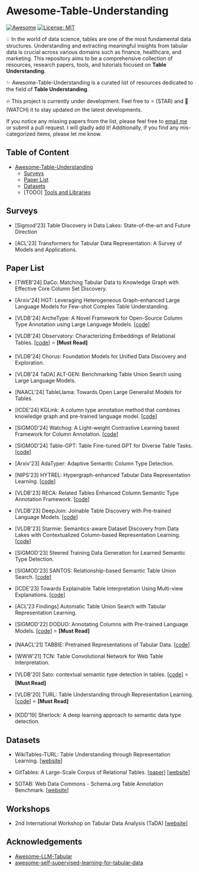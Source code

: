 # Awesome-Table-Understanding
[![Awesome](https://awesome.re/badge.svg)](https://github.com/TommyDzh/Awesome-Table-Understanding)
[![License: MIT](https://img.shields.io/badge/License-MIT-green.svg)](https://opensource.org/licenses/MIT)

:bulb: In the world of data science, tables are one of the most fundamental data structures. Understanding and extracting meaningful insights from tabular data is crucial across various domains such as finance, healthcare, and marketing. This repository aims to be a comprehensive collection of resources, research papers, tools, and tutorials focused on **Table Understanding**.

:sparkles: Awesome-Table-Understanding is a curated list of resources dedicated to the field of **Table Understanding**.

:fire: This project is currently under development. Feel free to :star: (STAR) and :telescope: (WATCH) it to stay updated on the latest developments.

If you notice any missing papers from the list, please feel free to [email me](mailto:tommy-zh.ding@connect.polyu.hk) or submit a pull request. I will gladly add it! Additionally, if you find any mis-categorized items, please let me know.

## Table of Content

- [Awesome-Table-Understanding](#awesome-table-understanding)
  - [Surveys](#surveys)
  - [Paper List](#paper-list)
  - [Datasets](#datasets)  
  - [TODO] [Tools and Libraries](#tools-and-libraries)



## Surveys
* [Sigmod'23] Table Discovery in Data Lakes: State-of-the-art and Future Direction

* [ACL'23] Transformers for Tabular Data Representation: A Survey of Models and Applications.



## Paper List
* [TWEB'24] DaCo: Matching Tabular Data to Knowledge Graph with Effective Core Column Set Discovery.

* [Arxiv'24] HGT: Leveraging Heterogeneous Graph-enhanced Large Language Models for Few-shot Complex Table Understanding.

* [VLDB'24] ArcheType: A Novel Framework for Open-Source Column Type Annotation using Large Language Models. [[code](https://github.com/penfever/ArcheType)]

* [VLDB'24] Observatory: Characterizing Embeddings of Relational Tables. [[code](https://github.com/superctj/observatory)] :star: **[Must Read]**

* [VLDB'24] Chorus: Foundation Models for Unified Data Discovery and Exploration.

* [VLDB'24  TaDA] ALT-GEN: Benchmarking Table Union Search using Large Language Models.

* [NAACL'24] TableLlama: Towards Open Large Generalist Models for Tables.

* [ICDE'24] KGLink: A column type annotation method that combines knowledge graph and pre-trained language model.  [[code](https://github.com/Wyb0627/KBLink)]

* [SIGMOD'24] Watchog: A Light-weight Contrastive Learning based Framework for Column Annotation. [[code](https://github.com/megagonlabs/watchog)]

* [SIGMOD'24] Table-GPT: Table Fine-tuned GPT for Diverse Table Tasks. [[code](https://github.com/microsoft/Table-GPT)]


* [Arxiv'23] AdaTyper: Adaptive Semantic Column Type Detection.

* [NIPS'23] HYTREL: Hypergraph-enhanced Tabular Data Representation Learning. [[code](https://github.com/brickee/HyTrel)]

* [VLDB'23] RECA: Related Tables Enhanced Column Semantic Type
Annotation Framework. [[code](https://github.com/ysunbp/RECA-paper)]

* [VLDB'23] DeepJoin: Joinable Table Discovery with Pre-trained Language Models. [[code](https://github.com/mutong184/deepjoin)]

* [VLDB'23] Starmie: Semantics-aware Dataset Discovery from Data Lakes with Contextualized Column-based Representation Learning. [[code](https://github.com/megagonlabs/starmie)]

* [SIGMOD'23] Steered Training Data Generation for Learned Semantic Type
Detection. 

* [SIGMOD'23] SANTOS: Relationship-based Semantic Table Union Search. [[code](https://github.com/northeastern-datalab/santos)]


* [ICDE'23] Towards Explainable Table Interpretation Using Multi-view Explanations. [[code](https://github.com/ZJU-DAILY/ExplainTI)]

* [ACL'23 Findings] Automatic Table Union Search with Tabular Representation Learning.

* [SIGMOD'22] DODUO: Annotating Columns with Pre-trained Language Models. [[code](https://github.com/megagonlabs/doduo)] :star: **[Must Read]**

* [NAACL'21] TABBIE: Pretrained Representations of Tabular Data. [[code](https://github.com/SFIG611/tabbie)]

* [WWW'21] TCN: Table Convolutional Network for Web Table Interpretation.

* [VLDB'20] Sato: contextual semantic type detection in tables. [[code](https://github.com/megagonlabs/sato)] :star: **[Must Read]** 

* [VLDB'20] TURL: Table Understanding through Representation Learning. [[code](https://github.com/sunlab-osu/TURL)] :star: **[Must Read]** 

* [KDD'19] Sherlock: A deep learning approach to semantic data type detection. 

## Datasets
* WikiTables-TURL: Table Understanding through Representation Learning. [[website](https://github.com/sunlab-osu/TURL)]

* GitTables: A Large-Scale Corpus of Relational Tables. [[paper](https://arxiv.org/pdf/2106.07258)] [[website](https://gittables.github.io/)]

* SOTAB: Web Data Commons - Schema.org Table Annotation Benchmark. [[website](https://webdatacommons.org/structureddata/sotab/)]

## Workshops
* 2nd International Workshop on
Tabular Data Analysis (TaDA) [[website](https://tabular-data-analysis.github.io/tada2024/)] 


## Acknowledgements
+ [Awesome-LLM-Tabular](https://github.com/johnnyhwu/Awesome-LLM-Tabular)
+ [awesome-self-supervised-learning-for-tabular-data](https://github.com/wwweiwei/awesome-self-supervised-learning-for-tabular-data)
